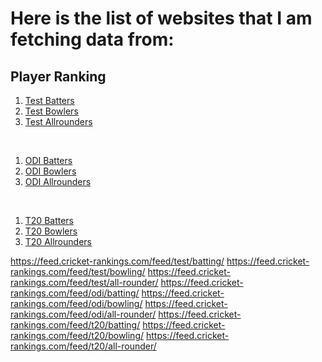 # Here is the list of websites that I am fetching data from:

## Player Ranking

1. [Test Batters](https://feed.cricket-rankings.com/feed/test/batting/)
1. [Test Bowlers](https://feed.cricket-rankings.com/feed/test/bowling/)
1. [Test Allrounders](https://feed.cricket-rankings.com/feed/test/all-rounder/)

<br>

1. [ODI Batters](https://feed.cricket-rankings.com/feed/odi/batting/)
1. [ODI Bowlers](https://feed.cricket-rankings.com/feed/odi/bowling/)
1. [ODI Allrounders](https://feed.cricket-rankings.com/feed/odi/all-rounder/)

<br>

1. [T20 Batters](https://feed.cricket-rankings.com/feed/t20/batting/)
1. [T20 Bowlers](https://feed.cricket-rankings.com/feed/t20/bowling/)
1. [T20 Allrounders](https://feed.cricket-rankings.com/feed/t20/all-rounder/)







https://feed.cricket-rankings.com/feed/test/batting/
https://feed.cricket-rankings.com/feed/test/bowling/
https://feed.cricket-rankings.com/feed/test/all-rounder/
https://feed.cricket-rankings.com/feed/odi/batting/
https://feed.cricket-rankings.com/feed/odi/bowling/
https://feed.cricket-rankings.com/feed/odi/all-rounder/
https://feed.cricket-rankings.com/feed/t20/batting/
https://feed.cricket-rankings.com/feed/t20/bowling/
https://feed.cricket-rankings.com/feed/t20/all-rounder/